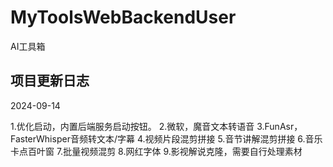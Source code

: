 # MyToolsWebBackendUser



AI工具箱



## 项目更新日志

2024-09-14

1.优化启动，内置后端服务启动按钮。
2.微软，魔音文本转语音
3.FunAsr，FasterWhisper音频转文本/字幕
4.视频片段混剪拼接
5.音节讲解混剪拼接
6.音乐卡点百叶窗
7.批量视频混剪
8.网红字体
9.影视解说克隆，需要自行处理素材

